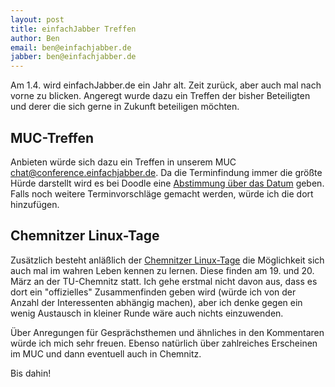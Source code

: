 ```yaml
---
layout: post
title: einfachJabber Treffen
author: Ben
email: ben@einfachjabber.de
jabber: ben@einfachjabber.de
---
```


Am 1.4. wird einfachJabber.de ein Jahr alt. Zeit zurück, aber auch mal nach vorne zu blicken. Angeregt wurde dazu ein Treffen der bisher Beteiligten und derer die sich gerne in Zukunft beteiligen möchten.

MUC-Treffen
-----------

Anbieten würde sich dazu ein Treffen in unserem MUC [chat@conference.einfachjabber.de][muc]. Da die Terminfindung immer die größte Hürde darstellt wird es bei Doodle eine [Abstimmung über das Datum][doodle] geben. Falls noch weitere Terminvorschläge gemacht werden, würde ich die dort hinzufügen.

Chemnitzer Linux-Tage
---------------------

Zusätzlich besteht anläßlich der [Chemnitzer Linux-Tage][clt] die Möglichkeit sich auch mal im wahren Leben kennen zu lernen. Diese finden am 19. und 20. März an der TU-Chemnitz statt. Ich gehe erstmal nicht davon aus, dass es dort ein "offizielles" Zusammenfinden geben wird (würde ich von der Anzahl der Interessenten abhängig machen), aber ich denke gegen ein wenig Austausch in kleiner Runde wäre auch nichts einzuwenden.

Über Anregungen für Gesprächsthemen und ähnliches in den Kommentaren würde ich mich sehr freuen. Ebenso natürlich über zahlreiches Erscheinen im MUC und dann eventuell auch in Chemnitz.

Bis dahin!

[muc]: xmpp:chat@conference.einfachjabber.de "einfachJabber.de MUC"
[doodle]: http://doodle.com/z2w6wswepg6rtvkb "Doodle"
[clt]: http://chemnitzer.linux-tage.de/2011/info/ "Chemnitzer Linux Tage"
